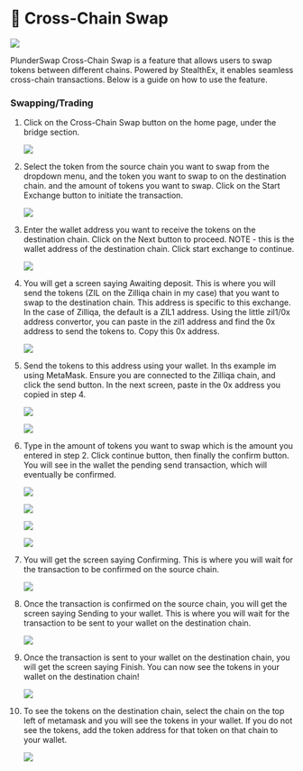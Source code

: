 # 🔄 Cross-Chain Swap

![](../../.gitbook/assets/PS_CrossChainSwap.jpg)

PlunderSwap Cross-Chain Swap is a feature that allows users to swap tokens between different chains. Powered by StealthEx, it enables seamless cross-chain transactions.  Below is a guide on how to use the feature.

### Swapping/Trading

1) Click on the Cross-Chain Swap button on the home page, under the bridge section.

    ![](../../.gitbook/assets/CrossChainSwap1.png)

2) Select the token from the source chain you want to swap from the dropdown menu, and the token you want to swap to on the destination chain. and the amount of tokens you want to swap. Click on the Start Exchange button to initiate the transaction.

    ![](../../.gitbook/assets/CrossChainSwap2.png)

3) Enter the wallet address you want to receive the tokens on the destination chain. Click on the Next button to proceed.  NOTE - this is the wallet address of the destination chain. Click start exchange to continue.

    ![](../../.gitbook/assets/CrossChainSwap3.png)

4) You will get a screen saying Awaiting deposit. This is where you will send the tokens (ZIL on the Zilliqa chain in my case) that you want to swap to the destination chain.  This address is specific to this exchange.  In the case of Zilliqa, the default is a ZIL1 address.  Using the little zil1/0x address convertor, you can paste in the zil1 address and find the 0x address to send the tokens to.  Copy this 0x address.

    ![](../../.gitbook/assets/CrossChainSwap4.png)

5) Send the tokens to this address using your wallet.  In ths example im using MetaMask.  Ensure you are connected to the Zilliqa chain, and click the send button. In the next screen, paste in the 0x address you copied in step 4.

    ![](../../.gitbook/assets/CrossChainSwap5.png)

    ![](../../.gitbook/assets/CrossChainSwap6.png)

6) Type in the amount of tokens you want to swap which is the amount you entered in step 2.  Click continue button, then finally the confirm button.  You will see in the wallet the pending send transaction, which will eventually be confirmed.

    ![](../../.gitbook/assets/CrossChainSwap7.png)

    ![](../../.gitbook/assets/CrossChainSwap8.png)

    ![](../../.gitbook/assets/CrossChainSwap9.png)

    ![](../../.gitbook/assets/CrossChainSwap10.png)

7) You will get the screen saying Confirming. This is where you will wait for the transaction to be confirmed on the source chain.

    ![](../../.gitbook/assets/CrossChainSwap11.png)

8) Once the transaction is confirmed on the source chain, you will get the screen saying Sending to your wallet. This is where you will wait for the transaction to be sent to your wallet on the destination chain.

    ![](../../.gitbook/assets/CrossChainSwap12.png)

9) Once the transaction is sent to your wallet on the destination chain, you will get the screen saying Finish.  You can now see the tokens in your wallet on the destination chain!

    ![](../../.gitbook/assets/CrossChainSwap13.png)

10) To see the tokens on the destination chain, select the chain on the top left of metamask and you will see the tokens in your wallet.  If you do not see the tokens, add the token address for that token on that chain to your wallet.

    ![](../../.gitbook/assets/CrossChainSwap14.png)
